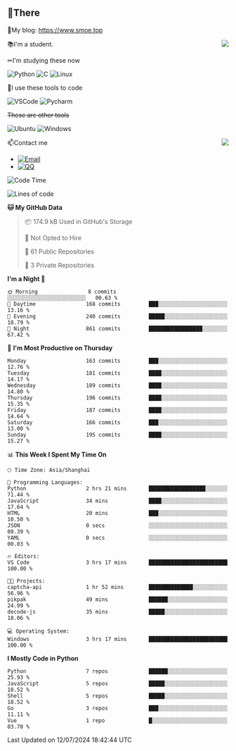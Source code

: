 
## 👏There

📰My blog: https://www.smoe.top

<img align="right" src="https://github-readme-stats.vercel.app/api/top-langs/?username=AkashiCoin"/>


📚I'm a student.

✏I'm studying these now

![Python](https://img.shields.io/badge/-Python-blue?style=flat-square&logo=Python&logoColor=fff)
![C](https://img.shields.io/badge/-C-585858?style=flat-square&logo=C&logoColor=fff)
![Linux](https://img.shields.io/badge/-Linux-black?style=flat-square&logo=Linux&logoColor=fff)

🔨I use these tools to code

![VSCode](https://img.shields.io/badge/-VSCode-blue?style=flat-square&logo=visualstudiocode&logoColor=fff)
![Pycharm](https://img.shields.io/badge/-Pycharm-green?style=flat-square&logo=pycharm&logoColor=fff)

 ~~These are other tools~~

![Ubuntu](https://img.shields.io/badge/-Ubuntu-orange?style=flat-square&logo=Ubuntu&logoColor=fff)
![Windows](https://img.shields.io/badge/-Windows-blue?style=flat-square&logo=Windows&logoColor=fff)

<img align="right" src="https://github-readme-stats.vercel.app/api?username=AkashiCoin" />


📫Contact me

* [![Email](https://img.shields.io/badge/Email-l1040186796@gmail.com-1?style=social&logoColor=fff)](mailto:l1040186796@gmail.com)
* [![QQ](https://img.shields.io/badge/QQ-1040186796-1?style=social&logoColor=fff)](tencent://AddContact/?fromId=45&fromSubId=1&subcmd=all&uin=1040186796&website=www.oicqzone.com)

<!--START_SECTION:waka-->
![Code Time](http://img.shields.io/badge/Code%20Time-1%2C200%20hrs%206%20mins-blue)

![Lines of code](https://img.shields.io/badge/From%20Hello%20World%20I%27ve%20Written-270.2%20thousand%20lines%20of%20code-blue)

**🐱 My GitHub Data** 

> 📦 174.9 kB Used in GitHub's Storage 
 > 
> 🚫 Not Opted to Hire
 > 
> 📜 61 Public Repositories 
 > 
> 🔑 3 Private Repositories 
 > 
**I'm a Night 🦉** 

```text
🌞 Morning                8 commits           ░░░░░░░░░░░░░░░░░░░░░░░░░   00.63 % 
🌆 Daytime                168 commits         ███░░░░░░░░░░░░░░░░░░░░░░   13.16 % 
🌃 Evening                240 commits         █████░░░░░░░░░░░░░░░░░░░░   18.79 % 
🌙 Night                  861 commits         █████████████████░░░░░░░░   67.42 % 
```
📅 **I'm Most Productive on Thursday** 

```text
Monday                   163 commits         ███░░░░░░░░░░░░░░░░░░░░░░   12.76 % 
Tuesday                  181 commits         ████░░░░░░░░░░░░░░░░░░░░░   14.17 % 
Wednesday                189 commits         ████░░░░░░░░░░░░░░░░░░░░░   14.80 % 
Thursday                 196 commits         ████░░░░░░░░░░░░░░░░░░░░░   15.35 % 
Friday                   187 commits         ████░░░░░░░░░░░░░░░░░░░░░   14.64 % 
Saturday                 166 commits         ███░░░░░░░░░░░░░░░░░░░░░░   13.00 % 
Sunday                   195 commits         ████░░░░░░░░░░░░░░░░░░░░░   15.27 % 
```


📊 **This Week I Spent My Time On** 

```text
🕑︎ Time Zone: Asia/Shanghai

💬 Programming Languages: 
Python                   2 hrs 21 mins       ██████████████████░░░░░░░   71.44 % 
JavaScript               34 mins             ████░░░░░░░░░░░░░░░░░░░░░   17.64 % 
HTML                     20 mins             ███░░░░░░░░░░░░░░░░░░░░░░   10.50 % 
JSON                     0 secs              ░░░░░░░░░░░░░░░░░░░░░░░░░   00.39 % 
YAML                     0 secs              ░░░░░░░░░░░░░░░░░░░░░░░░░   00.03 % 

🔥 Editors: 
VS Code                  3 hrs 17 mins       █████████████████████████   100.00 % 

🐱‍💻 Projects: 
captcha-api              1 hr 52 mins        ██████████████░░░░░░░░░░░   56.96 % 
pikpak                   49 mins             ██████░░░░░░░░░░░░░░░░░░░   24.99 % 
decode-js                35 mins             █████░░░░░░░░░░░░░░░░░░░░   18.06 % 

💻 Operating System: 
Windows                  3 hrs 17 mins       █████████████████████████   100.00 % 
```

**I Mostly Code in Python** 

```text
Python                   7 repos             ██████░░░░░░░░░░░░░░░░░░░   25.93 % 
JavaScript               5 repos             █████░░░░░░░░░░░░░░░░░░░░   18.52 % 
Shell                    5 repos             █████░░░░░░░░░░░░░░░░░░░░   18.52 % 
Go                       3 repos             ███░░░░░░░░░░░░░░░░░░░░░░   11.11 % 
Vue                      1 repo              █░░░░░░░░░░░░░░░░░░░░░░░░   03.70 % 
```




 Last Updated on 12/07/2024 18:42:44 UTC
<!--END_SECTION:waka-->
